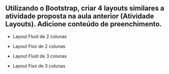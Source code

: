 <h2>Utilizando o Bootstrap, criar 4 layouts similares a atividade proposta na aula anterior (Atividade Layouts). Adicione conteúdo de preenchimento.</h2>

* Layout Fluid de 2 colunas</p>
* Layout Fixo de 2 colunas</p>
* Layout Fluid de 3 colunas</p>                                    
* <p>Layout Fixo de 3 colunas
